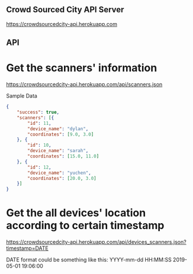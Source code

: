 ## Crowd Sourced City API Server

https://crowdsourcedcity-api.herokuapp.com


## API 


# Get the scanners' information

https://crowdsourcedcity-api.herokuapp.com/api/scanners.json


Sample Data
```json
{
	"success": true,
	"scanners": [{
		"id": 11,
		"device_name": "dylan",
		"coordinates": [9.0, 3.0]
	}, {
		"id": 10,
		"device_name": "sarah",
		"coordinates": [15.0, 11.0]
	}, {
		"id": 12,
		"device_name": "yuchen",
		"coordinates": [20.0, 3.0]
	}]
}
```

# Get the all devices' location according to certain timestamp

https://crowdsourcedcity-api.herokuapp.com/api/devices_scanners.json?timestamp=DATE 

DATE format could be something like this: 
YYYY-mm-dd HH:MM:SS 
2019-05-01 19:06:00

```